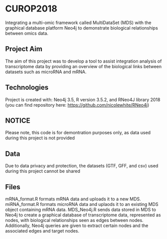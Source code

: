 # CUROP2018
Integrating a multi-omic framework called MultiDataSet (MDS) with the graphical database platform Neo4j to demonstrate biological relationships between omics data.

## Project Aim
The aim of this project was to develop a tool to assist integration analysis of transcriptome data by providing an overview of the biological links between datasets such as microRNA and mRNA.

## Technologies
Project is created with: Neo4j 3.5, R version 3.5.2, and RNeo4J library 2018 (you can find repository here: https://github.com/nicolewhite/RNeo4j)

## NOTICE
Please note, this code is for demontration purposes only, as data used during this project is not provided 

## Data
Due to data privacy and protection, the datasets (GTF, GFF, and csv) used during this project cannot be shared

## Files
mRNA_format.R formats mRNA data and uploads it to a new MDS.
miRNA_format.R formats microRNA data and uplaods it to an existing MDS object containing mRNA data.
MDS_Neo4j.R sends data stored in MDS to Neo4j to create a graphical database of transcriptome data, represented as nodes, with biological relationships seen as edges between nodes. Additionally, Neo4j queries are given to extract certain nodes and the associated edges and target nodes.

